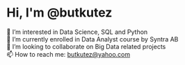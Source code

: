 # Hi, I'm @butkutez 

👀 I’m interested in Data Science, SQL and Python  
🌱 I’m currently enrolled in Data Analyst course by Syntra AB  
💞️ I’m looking to collaborate on Big Data related projects  
📫 How to reach me: butkutez@yahoo.com  
